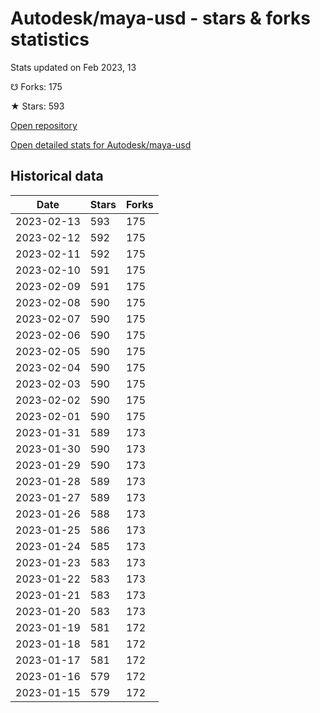 # Autodesk/maya-usd - stars & forks statistics

Stats updated on Feb 2023, 13

☋ Forks: 175

★ Stars: 593

[Open repository](https://github.com/Autodesk/maya-usd)

[Open detailed stats for Autodesk/maya-usd](https://reviewgithub.com/rep/Autodesk/maya-usd)

## Historical data
| Date | Stars | Forks |
|------|-------|-------|
| 2023-02-13 | 593 | 175 | 
| 2023-02-12 | 592 | 175 | 
| 2023-02-11 | 592 | 175 | 
| 2023-02-10 | 591 | 175 | 
| 2023-02-09 | 591 | 175 | 
| 2023-02-08 | 590 | 175 | 
| 2023-02-07 | 590 | 175 | 
| 2023-02-06 | 590 | 175 | 
| 2023-02-05 | 590 | 175 | 
| 2023-02-04 | 590 | 175 | 
| 2023-02-03 | 590 | 175 | 
| 2023-02-02 | 590 | 175 | 
| 2023-02-01 | 590 | 175 | 
| 2023-01-31 | 589 | 173 | 
| 2023-01-30 | 590 | 173 | 
| 2023-01-29 | 590 | 173 | 
| 2023-01-28 | 589 | 173 | 
| 2023-01-27 | 589 | 173 | 
| 2023-01-26 | 588 | 173 | 
| 2023-01-25 | 586 | 173 | 
| 2023-01-24 | 585 | 173 | 
| 2023-01-23 | 583 | 173 | 
| 2023-01-22 | 583 | 173 | 
| 2023-01-21 | 583 | 173 | 
| 2023-01-20 | 583 | 173 | 
| 2023-01-19 | 581 | 172 | 
| 2023-01-18 | 581 | 172 | 
| 2023-01-17 | 581 | 172 | 
| 2023-01-16 | 579 | 172 | 
| 2023-01-15 | 579 | 172 | 

